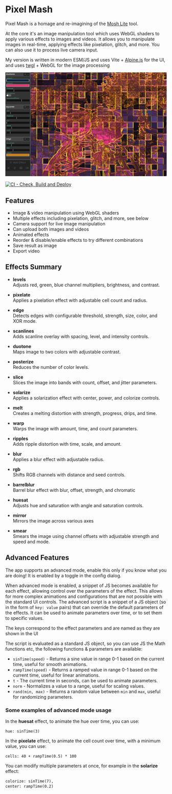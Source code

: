 # Pixel Mash

Pixel Mash is a homage and re-imagining of the [Mosh Lite](https://moshpro.app/lite/) tool.

At the core it's an image manipulation tool which uses WebGL shaders to apply various effects to images and videos. It allows you to manipulate images in real-time, applying effects like pixelation, glitch, and more. You can also use it to process live camera input.

My version is written in modern ESM/JS and uses Vite + [Alpine.js](https://alpinejs.dev/) for the UI, and uses [twgl](https://twgljs.org/) + WebGL for the image processing

![Screenshot of Pixel Mash](./.github/image.png)

[![CI - Check, Build and Deploy](https://github.com/benc-uk/pixelmash/actions/workflows/ci-build.yaml/badge.svg)](https://github.com/benc-uk/pixelmash/actions/workflows/ci-build.yaml)

## Features

- Image & video manipulation using WebGL shaders
- Multiple effects including pixelation, glitch, and more, see below
- Camera support for live image manipulation
- Can upload both images and videos
- Animated effects
- Reorder & disable/enable effects to try different combinations
- Save result as image
- Export video

## Effects Summary

- **levels**  
  Adjusts red, green, blue channel multipliers, brightness, and contrast.

- **pixelate**  
  Applies a pixelation effect with adjustable cell count and radius.

- **edge**  
  Detects edges with configurable threshold, strength, size, color, and XOR mode.

- **scanlines**  
  Adds scanline overlay with spacing, level, and intensity controls.

- **duotone**  
  Maps image to two colors with adjustable contrast.

- **posterize**  
  Reduces the number of color levels.

- **slice**  
  Slices the image into bands with count, offset, and jitter parameters.

- **solarize**  
  Applies a solarization effect with center, power, and colorize controls.

- **melt**  
  Creates a melting distortion with strength, progress, drips, and time.

- **warp**  
  Warps the image with amount, time, and count parameters.

- **ripples**  
  Adds ripple distortion with time, scale, and amount.

- **blur**  
  Applies a blur effect with adjustable radius.

- **rgb**  
  Shifts RGB channels with distance and seed controls.

- **barrelblur**  
  Barrel blur effect with blur, offset, strength, and chromatic

- **huesat**  
  Adjusts hue and saturation with angle and saturation controls.

- **mirror**  
  Mirrors the image across various axes

- **smear**  
  Smears the image using channel offsets with adjustable strength and speed and mode.

## Advanced Features

The app supports an advanced mode, enable this only if you know what you are doing! It is enabled by a toggle in the config dialog.

When advanced mode is enabled, a snippet of JS becomes available for each effect, allowing control over the parameters of the effect. This allows for more complex animations and configurations that are not possible with the standard UI controls.
The advanced script is a snippet of a JS object (so in the form of `key: value` pairs) that can override the default parameters of the effects. It can be used to animate parameters over time, or to set them to specific values.

The keys correspond to the effect parameters and are named as they are shown in the UI

The script is evaluated as a standard JS object, so you can use JS the Math functions etc, the following functions & parameters are available:

- `sinTime(speed)` - Returns a sine value in range 0-1 based on the current time, useful for smooth animations.
- `rampTime(speed)` - Returns a ramped value in range 0-1 based on the current time, useful for linear animations.
- `t` - The current time in seconds, can be used to animate parameters.
- `norm` - Normalizes a value to a range, useful for scaling values.
- `rand(min, max)` - Returns a random value between `min` and `max`, useful for randomizing parameters.

### Some examples of advanced mode usage

In the **huesat** effect, to animate the hue over time, you can use:

```
hue: sinTime(3)
```

In the **pixelate** effect, to animate the cell count over time, with a minimum value, you can use:

```
cells: 40 + rampTime(0.5) * 100
```

You can modify multiple parameters at once, for example in the **solarize** effect:

```
colorize: sinTime(7),
center: rampTime(0.2)
```
